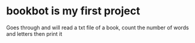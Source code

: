 # bookbot is my first project

Goes through and will read a txt file of a book, count the number of words and letters then print it
